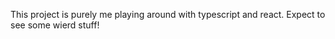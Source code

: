 This project is purely me playing around with typescript and react. Expect to see some wierd stuff!
